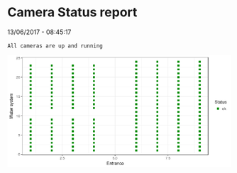 Camera Status report
================
13/06/2017 - 08:45:17

    All cameras are up and running

![](camreport_files/figure-markdown_github/unnamed-chunk-2-1.png)

